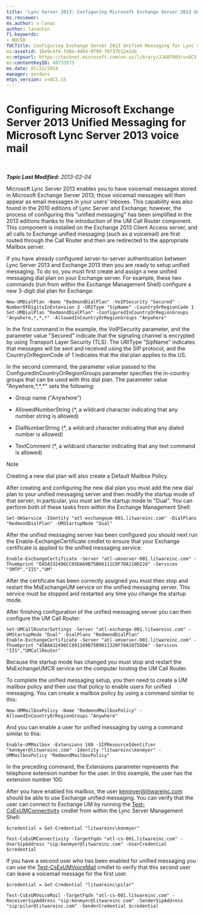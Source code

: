 ```yaml
---
title: 'Lync Server 2013: Configuring Microsoft Exchange Server 2013 Unified Messaging for Lync Server 2013 voice mail'
ms.reviewer: 
ms.author: v-lanac
author: lanachin
f1.keywords:
- NOCSH
TOCTitle: Configuring Exchange Server 2013 Unified Messaging for Lync Server 2013 voice mail
ms:assetid: 1be9c4f4-fd8e-4d64-9798-f8737b12e2ab
ms:mtpsurl: https://technet.microsoft.com/en-us/library/JJ687983(v=OCS.15)
ms:contentKeyID: 49733573
ms.date: 07/23/2014
manager: serdars
mtps_version: v=OCS.15
---
```


<div data-xmlns="http://www.w3.org/1999/xhtml">

<div class="topic" data-xmlns="http://www.w3.org/1999/xhtml" data-msxsl="urn:schemas-microsoft-com:xslt" data-cs="https://msdn.microsoft.com/">

<div data-asp="https://msdn2.microsoft.com/asp">

# Configuring Microsoft Exchange Server 2013 Unified Messaging for Microsoft Lync Server 2013 voice mail

</div>

<div id="mainSection">

<div id="mainBody">

<span> </span>

_**Topic Last Modified:** 2013-02-04_

Microsoft Lync Server 2013 enables you to have voicemail messages stored in Microsoft Exchange Server 2013; those voicemail messages will then appear as email messages in your users' Inboxes. This capability was also found in the 2010 editions of Lync Server and Exchange; however, the process of configuring this "unified messaging" has been simplified in the 2013 editions thanks to the introduction of the UM Call Router component. This component is installed on the Exchange 2013 Client Access server, and all calls to Exchange unified messaging (such as a voicemail) are first routed through the Call Router and then are redirected to the appropriate Mailbox server.

If you have already configured server-to-server authentication between Lync Server 2013 and Exchange 2013 then you are ready to setup unified messaging. To do so, you must first create and assign a new unified messaging dial plan on your Exchange server. For example, these two commands (run from within the Exchange Management Shell) configure a new 3-digit dial plan for Exchange:

    New-UMDialPlan -Name "RedmondDialPlan" -VoIPSecurity "Secured" -NumberOfDigitsInExtension 3 -URIType "SipName" -CountryOrRegionCode 1
    Set-UMDialPlan "RedmondDialPlan" -ConfiguredInCountryOrRegionGroups "Anywhere,*,*,*" -AllowedInCountryOrRegionGroups "Anywhere"

In the first command in the example, the VoIPSecurity parameter, and the parameter value "Secured" indicate that the signaling channel is encrypted by using Transport Layer Security (TLS). The URIType "SipName" indicates that messages will be sent and received using the SIP protocol, and the CountryOrRegionCode of 1 indicates that the dial plan applies to the US.

In the second command, the parameter value passed to the ConfiguredInCountryOrRegionGroups parameter specifies the in-country groups that can be used with this dial plan. The parameter value "Anywhere,\*,\*,\*" sets the following:

  - Group name ("Anywhere")

  - AllowedNumberString (\*, a wildcard character indicating that any number string is allowed)

  - DialNumberString (\*, a wildcard character indicating that any dialed number is allowed)

  - TextComment (\*, a wildcard character indicating that any text command is allowed)

<div>


> [!NOTE]  
> Creating a new dial plan will also create a Default Mailbox Policy.



</div>

After creating and configuring the new dial plan you must add the new dial plan to your unified messaging server and then modify the startup mode of that server; in particular, you must set the startup mode to "Dual". You can perform both of these tasks from within the Exchange Management Shell:

    Set-UmService -Identity "atl-exchangeum-001.litwareinc.com" -DialPlans "RedmondDialPlan" -UMStartupMode "Dual"

After the unified messaging server has been configured you should next run the Enable-ExchangeCertificate cmdlet to ensure that your Exchange certificate is applied to the unified messaging service:

    Enable-ExchangeCertificate -Server "atl-umserver-001.litwareinc.com" -Thumbprint "EA5A332496CC05DA69B75B66111C0F78A110D22d" -Services "SMTP","IIS","UM"

After the certificate has been correctly assigned you must then stop and restart the MsExchangeUM service on the unified messaging server. This service must be stopped and restarted any time you change the startup mode.

After finishing configuration of the unified messaging server you can then configure the UM Call Router:

    Set-UMCallRouterSettings -Server "atl-exchange-001.litwareinc.com" -UMStartupMode "Dual" -DialPlans "RedmondDialPlan" 
    Enable-ExchangeCertificate -Server "atl-umserver-001.litwareinc.com" -Thumbprint "45BAA32496CC891169B75B9811320F78A1075DDA" -Services "IIS","UMCallRouter"

Because the startup mode has changed you must stop and restart the MsExchangeUMCR service on the computer hosting the UM Call Router.

To complete the unified messaging setup, you then need to create a UM mailbox policy and then use that policy to enable users for unified messaging. You can create a mailbox policy by using a command similar to this:

    New-UMMailboxPolicy -Name "RedmondMailboxPolicy" -AllowedInCountryOrRegionGroups "Anywhere"

And you can enable a user for unified messaging by using a command similar to this:

    Enable-UMMailbox -Extensions 100 -SIPResourceIdentifier "kenmyer@litwareinc.com" -Identity "litwareinc\kenmyer" -UMMailboxPolicy "RedmondMailboxPolicy"

In the preceding command, the Extensions parameter represents the telephone extension number for the user. In this example, the user has the extension number 100.

After you have enabled his mailbox, the user kenmyer@litwareinc.com should be able to use Exchange unified messaging. You can verify that the user can connect to Exchange UM by running the [Test-CsExUMConnectivity](https://docs.microsoft.com/powershell/module/skype/Test-CsExUMConnectivity) cmdlet from within the Lync Server Management Shell:

    $credential = Get-Credential "litwareinc\kenmyer"
    
    Test-CsExUMConnectivity -TargetFqdn "atl-cs-001.litwareinc.com" -UserSipAddress "sip:kenmyer@litwareinc.com" -UserCredential $credential

If you have a second user who has been enabled for unified messaging you can use the [Test-CsExUMVoiceMail](https://docs.microsoft.com/powershell/module/skype/Test-CsExUMVoiceMail) cmdlet to verify that this second user can leave a voicemail message for the first user.

    $credential = Get-Credential "litwareinc\pilar"
    
    Test-CsExUMVoiceMail -TargetFqdn "atl-cs-001.litwareinc.com" -ReceiverSipAddress "sip:kenmyer@litwareinc.com" -SenderSipAddress "sip:pilar@litwareinc.com" -SenderCredential $credential

</div>

<span> </span>

</div>

</div>

</div>


